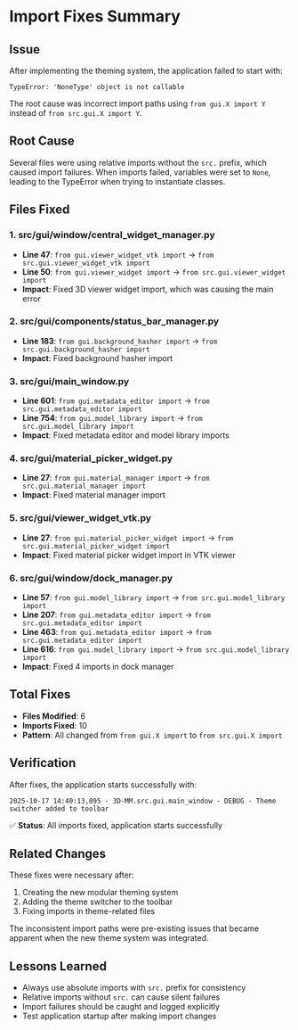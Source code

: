 # Import Fixes Summary

## Issue
After implementing the theming system, the application failed to start with:
```
TypeError: 'NoneType' object is not callable
```

The root cause was incorrect import paths using `from gui.X import Y` instead of `from src.gui.X import Y`.

## Root Cause
Several files were using relative imports without the `src.` prefix, which caused import failures. When imports failed, variables were set to `None`, leading to the TypeError when trying to instantiate classes.

## Files Fixed

### 1. **src/gui/window/central_widget_manager.py**
- **Line 47**: `from gui.viewer_widget_vtk import` → `from src.gui.viewer_widget_vtk import`
- **Line 50**: `from gui.viewer_widget import` → `from src.gui.viewer_widget import`
- **Impact**: Fixed 3D viewer widget import, which was causing the main error

### 2. **src/gui/components/status_bar_manager.py**
- **Line 183**: `from gui.background_hasher import` → `from src.gui.background_hasher import`
- **Impact**: Fixed background hasher import

### 3. **src/gui/main_window.py**
- **Line 601**: `from gui.metadata_editor import` → `from src.gui.metadata_editor import`
- **Line 754**: `from gui.model_library import` → `from src.gui.model_library import`
- **Impact**: Fixed metadata editor and model library imports

### 4. **src/gui/material_picker_widget.py**
- **Line 27**: `from gui.material_manager import` → `from src.gui.material_manager import`
- **Impact**: Fixed material manager import

### 5. **src/gui/viewer_widget_vtk.py**
- **Line 27**: `from gui.material_picker_widget import` → `from src.gui.material_picker_widget import`
- **Impact**: Fixed material picker widget import in VTK viewer

### 6. **src/gui/window/dock_manager.py**
- **Line 57**: `from gui.model_library import` → `from src.gui.model_library import`
- **Line 207**: `from gui.metadata_editor import` → `from src.gui.metadata_editor import`
- **Line 463**: `from gui.metadata_editor import` → `from src.gui.metadata_editor import`
- **Line 616**: `from gui.model_library import` → `from src.gui.model_library import`
- **Impact**: Fixed 4 imports in dock manager

## Total Fixes
- **Files Modified**: 6
- **Imports Fixed**: 10
- **Pattern**: All changed from `from gui.X import` to `from src.gui.X import`

## Verification
After fixes, the application starts successfully with:
```
2025-10-17 14:40:13,095 - 3D-MM.src.gui.main_window - DEBUG - Theme switcher added to toolbar
```

✅ **Status**: All imports fixed, application starts successfully

## Related Changes
These fixes were necessary after:
1. Creating the new modular theming system
2. Adding the theme switcher to the toolbar
3. Fixing imports in theme-related files

The inconsistent import paths were pre-existing issues that became apparent when the new theme system was integrated.

## Lessons Learned
- Always use absolute imports with `src.` prefix for consistency
- Relative imports without `src.` can cause silent failures
- Import failures should be caught and logged explicitly
- Test application startup after making import changes

